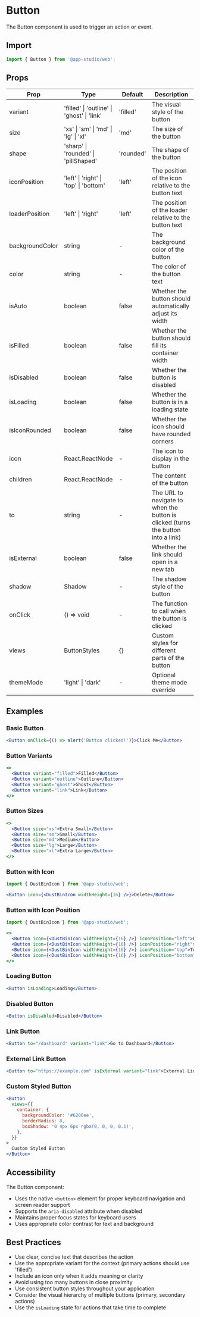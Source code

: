 # Button

The Button component is used to trigger an action or event.

## Import

```jsx
import { Button } from '@app-studio/web';
```

## Props

| Prop | Type | Default | Description |
| ---- | ---- | ------- | ----------- |
| variant | 'filled' \| 'outline' \| 'ghost' \| 'link' | 'filled' | The visual style of the button |
| size | 'xs' \| 'sm' \| 'md' \| 'lg' \| 'xl' | 'md' | The size of the button |
| shape | 'sharp' \| 'rounded' \| 'pillShaped' | 'rounded' | The shape of the button |
| iconPosition | 'left' \| 'right' \| 'top' \| 'bottom' | 'left' | The position of the icon relative to the button text |
| loaderPosition | 'left' \| 'right' | 'left' | The position of the loader relative to the button text |
| backgroundColor | string | - | The background color of the button |
| color | string | - | The color of the button text |
| isAuto | boolean | false | Whether the button should automatically adjust its width |
| isFilled | boolean | false | Whether the button should fill its container width |
| isDisabled | boolean | false | Whether the button is disabled |
| isLoading | boolean | false | Whether the button is in a loading state |
| isIconRounded | boolean | false | Whether the icon should have rounded corners |
| icon | React.ReactNode | - | The icon to display in the button |
| children | React.ReactNode | - | The content of the button |
| to | string | - | The URL to navigate to when the button is clicked (turns the button into a link) |
| isExternal | boolean | false | Whether the link should open in a new tab |
| shadow | Shadow | - | The shadow style of the button |
| onClick | () => void | - | The function to call when the button is clicked |
| views | ButtonStyles | {} | Custom styles for different parts of the button |
| themeMode | 'light' \| 'dark' | - | Optional theme mode override |

## Examples

### Basic Button

```jsx
<Button onClick={() => alert('Button clicked!')}>Click Me</Button>
```

### Button Variants

```jsx
<>
  <Button variant="filled">Filled</Button>
  <Button variant="outline">Outline</Button>
  <Button variant="ghost">Ghost</Button>
  <Button variant="link">Link</Button>
</>
```

### Button Sizes

```jsx
<>
  <Button size="xs">Extra Small</Button>
  <Button size="sm">Small</Button>
  <Button size="md">Medium</Button>
  <Button size="lg">Large</Button>
  <Button size="xl">Extra Large</Button>
</>
```

### Button with Icon

```jsx
import { DustBinIcon } from '@app-studio/web';

<Button icon={<DustBinIcon widthHeight={16} />}>Delete</Button>
```

### Button with Icon Position

```jsx
import { DustBinIcon } from '@app-studio/web';

<>
  <Button icon={<DustBinIcon widthHeight={16} />} iconPosition="left">Left Icon</Button>
  <Button icon={<DustBinIcon widthHeight={16} />} iconPosition="right">Right Icon</Button>
  <Button icon={<DustBinIcon widthHeight={16} />} iconPosition="top">Top Icon</Button>
  <Button icon={<DustBinIcon widthHeight={16} />} iconPosition="bottom">Bottom Icon</Button>
</>
```

### Loading Button

```jsx
<Button isLoading>Loading</Button>
```

### Disabled Button

```jsx
<Button isDisabled>Disabled</Button>
```

### Link Button

```jsx
<Button to="/dashboard" variant="link">Go to Dashboard</Button>
```

### External Link Button

```jsx
<Button to="https://example.com" isExternal variant="link">External Link</Button>
```

### Custom Styled Button

```jsx
<Button
  views={{
    container: {
      backgroundColor: '#6200ee',
      borderRadius: 8,
      boxShadow: '0 4px 6px rgba(0, 0, 0, 0.1)',
    },
  }}
>
  Custom Styled Button
</Button>
```

## Accessibility

The Button component:

- Uses the native `<button>` element for proper keyboard navigation and screen reader support
- Supports the `aria-disabled` attribute when disabled
- Maintains proper focus states for keyboard users
- Uses appropriate color contrast for text and background

## Best Practices

- Use clear, concise text that describes the action
- Use the appropriate variant for the context (primary actions should use 'filled')
- Include an icon only when it adds meaning or clarity
- Avoid using too many buttons in close proximity
- Use consistent button styles throughout your application
- Consider the visual hierarchy of multiple buttons (primary, secondary actions)
- Use the `isLoading` state for actions that take time to complete
